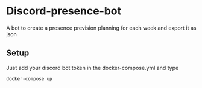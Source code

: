 # Discord-presence-bot
A bot to create a presence prevision planning for each week and export it as json

## Setup

Just add your discord bot token in the docker-compose.yml and type
```
docker-compose up
```
